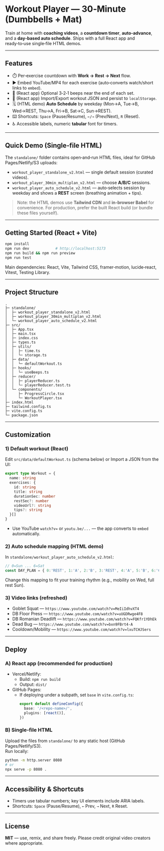 # Workout Player — 30‑Minute (Dumbbells + Mat)

Train at home with **coaching videos**, a **countdown timer**, **auto‑advance**, and a **day‑based auto schedule**. Ships with a full React app and ready‑to‑use single‑file HTML demos.

---

## Features
- ⏱️ Per‑exercise countdown with **Work → Rest → Next** flow.
- ▶️ Embed YouTube/MP4 for each exercise (auto‑converts watch/short links to `embed`).
- 🔔 (React app) Optional 3‑2‑1 beeps near the end of each set.
- 💾 (React app) Import/Export workout JSON and persist to `localStorage`.
- 🗓️ (HTML demo) **Auto Schedule** by weekday (Mon→A, Tue→B, Wed→REST, Thu→A, Fri→B, Sat→C, Sun→REST).
- ⌨️ Shortcuts: `Space` (Pause/Resume), `←/→` (Prev/Next), `R` (Reset).
- ♿ Accessible labels, numeric **tabular** font for timers.

---

## Quick Demo (Single‑file HTML)
The `standalone/` folder contains open‑and‑run HTML files, ideal for GitHub Pages/Netlify/S3 uploads:

- `workout_player_standalone_v2.html` — single default session (curated videos).
- `workout_player_30min_multiplan_v2.html` — choose **A/B/C** sessions.
- `workout_player_auto_schedule_v2.html` — auto‑selects session by weekday and shows a **REST** screen (breathing animation + tips).

> Note: the HTML demos use **Tailwind CDN** and **in‑browser Babel** for convenience. For production, prefer the built React build (or bundle these files yourself).

---

## Getting Started (React + Vite)
```bash
npm install
npm run dev            # http://localhost:5173
npm run build && npm run preview
npm run test
```
Main dependencies: React, Vite, Tailwind CSS, framer‑motion, lucide‑react, Vitest, Testing Library.

---

## Project Structure
```
.
├─ standalone/
│  ├─ workout_player_standalone_v2.html
│  ├─ workout_player_30min_multiplan_v2.html
│  └─ workout_player_auto_schedule_v2.html
├─ src/
│  ├─ App.tsx
│  ├─ main.tsx
│  ├─ index.css
│  ├─ types.ts
│  ├─ utils/
│  │  ├─ time.ts
│  │  └─ storage.ts
│  ├─ data/
│  │  └─ defaultWorkout.ts
│  ├─ hooks/
│  │  └─ useBeeps.ts
│  ├─ reducer/
│  │  ├─ playerReducer.ts
│  │  └─ playerReducer.test.ts
│  └─ components/
│     ├─ ProgressCircle.tsx
│     └─ WorkoutPlayer.tsx
├─ index.html
├─ tailwind.config.ts
├─ vite.config.ts
└─ package.json
```

---

## Customization

### 1) Default workout (React)
Edit `src/data/defaultWorkout.ts` (schema below) or Import a JSON from the UI:
```ts
export type Workout = {
  name: string
  exercises: {
    id: string
    title: string
    durationSec: number
    restSec?: number
    videoUrl?: string
    tips?: string
  }[]
}
```
- Use YouTube `watch?v=` or `youtu.be/...` — the app converts to `embed` automatically.

### 2) Auto schedule mapping (HTML demo)
In `standalone/workout_player_auto_schedule_v2.html`:
```js
// 0=Sun ... 6=Sat
const DAY_PLAN = { 0:'REST', 1:'A', 2:'B', 3:'REST', 4:'A', 5:'B', 6:'C' }
```
Change this mapping to fit your training rhythm (e.g., mobility on Wed, full rest Sun).

### 3) Video links (refreshed)
- Goblet Squat — `https://www.youtube.com/watch?v=MeIiIdhvXT4`
- DB Floor Press — `https://www.youtube.com/watch?v=uUGDRwge4F8`
- DB Romanian Deadlift — `https://www.youtube.com/watch?v=FQKfr1YDhEk`
- Dead Bug — `https://www.youtube.com/watch?v=bxn9FBrt4-A`
- Cooldown/Mobility — `https://www.youtube.com/watch?v=lxuTCHJSers`

---

## Deploy

### A) React app (recommended for production)
- Vercel/Netlify:
  - Build: `npm run build`
  - Output: `dist/`
- GitHub Pages:
  - If deploying under a subpath, set `base` in `vite.config.ts`:
    ```ts
    export default defineConfig({
      base: '/<repo-name>/',
      plugins: [react()],
    })
    ```

### B) Single‑file HTML
Upload the files from `standalone/` to any static host (GitHub Pages/Netlify/S3).  
Run locally:
```bash
python -m http.server 8080
# or
npx serve -p 8080 .
```

---

## Accessibility & Shortcuts
- Timers use tabular numbers; key UI elements include ARIA labels.
- Shortcuts: `Space` (Pause/Resume), `←` Prev, `→` Next, `R` Reset.

---

## License
**MIT** — use, remix, and share freely. Please credit original video creators where appropriate.
